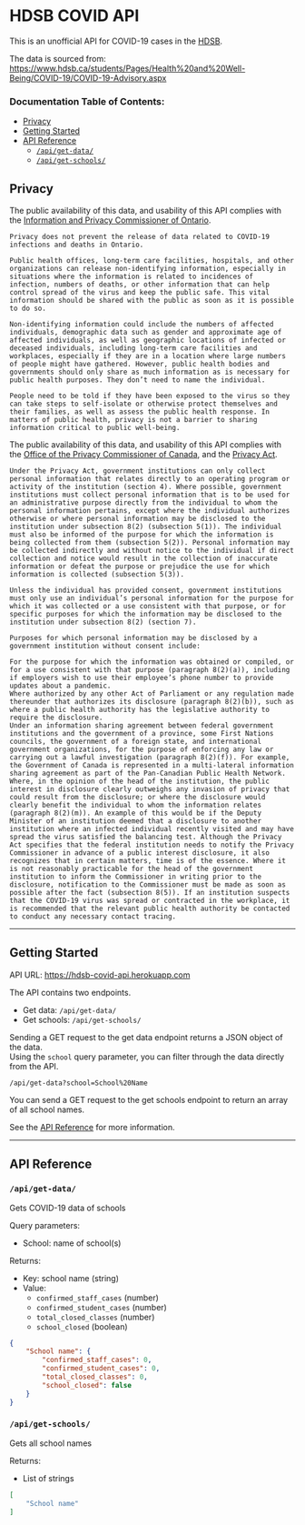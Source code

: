 # HDSB COVID API

This is an unofficial API for COVID-19 cases in the [HDSB](https://hdsb.ca).

The data is sourced from: https://www.hdsb.ca/students/Pages/Health%20and%20Well-Being/COVID-19/COVID-19-Advisory.aspx

### Documentation Table of Contents:
- [Privacy](#Privacy)
- [Getting Started](#getting-started)
- [API Reference](#api-reference)
  - [`/api/get-data/`](#apiget-data)
  - [`/api/get-schools/`](#apiget-schools)



## Privacy

The public availability of this data, and usability of this API complies with the [Information and Privacy Commissioner of Ontario](https://www.ipc.on.ca).
```
Privacy does not prevent the release of data related to COVID-19 infections and deaths in Ontario.

Public health offices, long-term care facilities, hospitals, and other organizations can release non-identifying information, especially in situations where the information is related to incidences of infection, numbers of deaths, or other information that can help control spread of the virus and keep the public safe. This vital information should be shared with the public as soon as it is possible to do so.

Non-identifying information could include the numbers of affected individuals, demographic data such as gender and approximate age of affected individuals, as well as geographic locations of infected or deceased individuals, including long-term care facilities and workplaces, especially if they are in a location where large numbers of people might have gathered. However, public health bodies and governments should only share as much information as is necessary for public health purposes. They don’t need to name the individual.

People need to be told if they have been exposed to the virus so they can take steps to self-isolate or otherwise protect themselves and their families, as well as assess the public health response. In matters of public health, privacy is not a barrier to sharing information critical to public well-being.
```

The public availability of this data, and usability of this API complies with the [Office of the Privacy Commissioner of Canada](https://www.priv.gc.ca), and the [Privacy Act](https://laws-lois.justice.gc.ca/ENG/ACTS/P-21/index.html).

```
Under the Privacy Act, government institutions can only collect personal information that relates directly to an operating program or activity of the institution (section 4). Where possible, government institutions must collect personal information that is to be used for an administrative purpose directly from the individual to whom the personal information pertains, except where the individual authorizes otherwise or where personal information may be disclosed to the institution under subsection 8(2) (subsection 5(1)). The individual must also be informed of the purpose for which the information is being collected from them (subsection 5(2)). Personal information may be collected indirectly and without notice to the individual if direct collection and notice would result in the collection of inaccurate information or defeat the purpose or prejudice the use for which information is collected (subsection 5(3)).

Unless the individual has provided consent, government institutions must only use an individual’s personal information for the purpose for which it was collected or a use consistent with that purpose, or for specific purposes for which the information may be disclosed to the institution under subsection 8(2) (section 7).

Purposes for which personal information may be disclosed by a government institution without consent include:

For the purpose for which the information was obtained or compiled, or for a use consistent with that purpose (paragraph 8(2)(a)), including if employers wish to use their employee’s phone number to provide updates about a pandemic.
Where authorized by any other Act of Parliament or any regulation made thereunder that authorizes its disclosure (paragraph 8(2)(b)), such as where a public health authority has the legislative authority to require the disclosure.
Under an information sharing agreement between federal government institutions and the government of a province, some First Nations councils, the government of a foreign state, and international government organizations, for the purpose of enforcing any law or carrying out a lawful investigation (paragraph 8(2)(f)). For example, the Government of Canada is represented in a multi-lateral information sharing agreement as part of the Pan-Canadian Public Health Network.
Where, in the opinion of the head of the institution, the public interest in disclosure clearly outweighs any invasion of privacy that could result from the disclosure; or where the disclosure would clearly benefit the individual to whom the information relates (paragraph 8(2)(m)). An example of this would be if the Deputy Minister of an institution deemed that a disclosure to another institution where an infected individual recently visited and may have spread the virus satisfied the balancing test. Although the Privacy Act specifies that the federal institution needs to notify the Privacy Commissioner in advance of a public interest disclosure, it also recognizes that in certain matters, time is of the essence. Where it is not reasonably practicable for the head of the government institution to inform the Commissioner in writing prior to the disclosure, notification to the Commissioner must be made as soon as possible after the fact (subsection 8(5)). If an institution suspects that the COVID-19 virus was spread or contracted in the workplace, it is recommended that the relevant public health authority be contacted to conduct any necessary contact tracing.
```

---

## Getting Started

API URL: https://hdsb-covid-api.herokuapp.com

The API contains two endpoints.

- Get data: `/api/get-data/`
- Get schools: `/api/get-schools/`

Sending a GET request to the get data endpoint returns a JSON object of the data.\
Using the `school` query parameter, you can filter through the data directly from the API.
```
/api/get-data?school=School%20Name
```
You can send a GET request to the get schools endpoint to return an array of all school names.

See the [API Reference](#API%20Reference) for more information.

---

## API Reference

### `/api/get-data/`

Gets COVID-19 data of schools

Query parameters:
- School: name of school(s)

Returns:
- Key: school name (string)
- Value:
  - `confirmed_staff_cases` (number)
  - `confirmed_student_cases` (number)
  - `total_closed_classes` (number)
  - `school_closed` (boolean)

```json
{
    "School name": {
        "confirmed_staff_cases": 0,
        "confirmed_student_cases": 0,
        "total_closed_classes": 0,
        "school_closed": false
    }
}
```

### `/api/get-schools/`

Gets all school names

Returns:
- List of strings

```json
[
    "School name"
]
```

